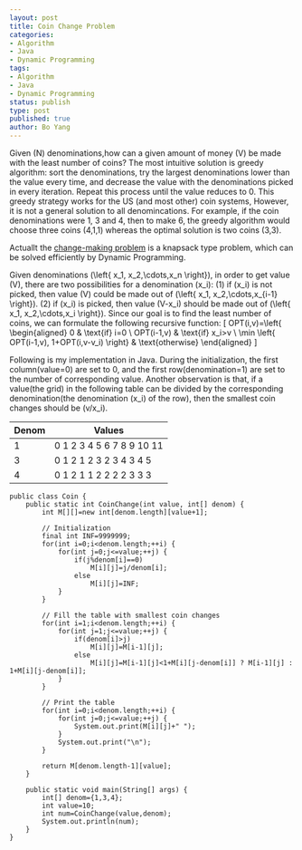 ```yaml
---
layout: post
title: Coin Change Problem
categories: 
- Algorithm
- Java
- Dynamic Programming
tags:
- Algorithm
- Java
- Dynamic Programming
status: publish
type: post
published: true
author: Bo Yang
---
```


Given \(N\) denominations,how can a given amount of money \(V\) be made with the least number of coins? The most intuitive solution is greedy algorithm: sort the denominations, try the largest denominations lower than the value every time, and decrease the value with the denominations picked in every iteration. Repeat this process until the value reduces to 0. This greedy strategy works for the US (and most other) coin systems, However, it is not a general solution to all denomincations. For example, if the coin denominations were 1, 3 and 4, then to make 6, the greedy algorithm would choose three coins (4,1,1) whereas the optimal solution is two coins (3,3).

Actuallt the [change-making problem](http://en.wikipedia.org/wiki/Change-making_problem) is a knapsack type problem, which can be solved efficiently by Dynamic Programming. 

Given denominations \(\left{ x_1, x_2,\cdots,x_n \right}\), in order to get value \(V\), there are two possibilities for a denomination \(x_i\): (1) if \(x_i\) is not picked, then value \(V\) could be made out of \(\left{ x_1, x_2,\cdots,x_{i-1} \right}\). (2) if \(x_i\) is picked, then value \(V-x_i\) should be made out of \(\left{ x_1, x_2,\cdots,x_i \right}\). Since our goal is to find the least number of coins, we can formulate the following recursive function:
\[
	OPT(i,v)=\left{ \begin{aligned}
	0 & \text{if} i=0 \\
	OPT(i-1,v) & \text{if} x_i>v \\
	\min \left{ OPT(i-1,v), 1+OPT(i,v-v_i) \right} & \text{otherwise}
	\end{aligned} 
\]

Following is my implementation in Java. During the initialization, the first column(value=0) are set to 0, and the first row(denomination=1) are set to the number of corresponding value. Another observation is that, if a value(the grid) in the following table can be divided by the corresponding denomination(the denomination \(x_i\) of the row), then the smallest coin changes should be \(v/x_i\). 

Denom|Values
-----|-----
1|0 1 2 3 4 5 6 7 8 9 10 11 
3|0 1 2 1 2 3 2 3 4 3 4 5 
4|0 1 2 1 1 2 2 2 2 3 3 3 


	public class Coin {
		public static int CoinChange(int value, int[] denom) {
			int M[][]=new int[denom.length][value+1];
	
			// Initialization
			final int INF=9999999;
			for(int i=0;i<denom.length;++i) {
				for(int j=0;j<=value;++j) {
					if(j%denom[i]==0)
						M[i][j]=j/denom[i];
					else
						M[i][j]=INF;	
				}
			}
	
			// Fill the table with smallest coin changes
			for(int i=1;i<denom.length;++i) {
				for(int j=1;j<=value;++j) {
					if(denom[i]>j)
						M[i][j]=M[i-1][j];
					else
						M[i][j]=M[i-1][j]<1+M[i][j-denom[i]] ? M[i-1][j] : 1+M[i][j-denom[i]];
				}
			}
	
			// Print the table
			for(int i=0;i<denom.length;++i) {
				for(int j=0;j<=value;++j) {
					System.out.print(M[i][j]+" ");
				}
				System.out.print("\n");
			}
	
			return M[denom.length-1][value];
		}
	
		public static void main(String[] args) {
			int[] denom={1,3,4};
			int value=10;
			int num=CoinChange(value,denom);
			System.out.println(num);
		}
	}
	
